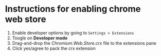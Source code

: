 # Instructions for enabling chrome web store

1. Enable developer options by going to `Settings > Extensions`
2. Toogle on **Developer mode**
3. Drag-and-drop the *Chromium.Web.Store.crx* file to the extensions pane
4. Click yes/agree to pack the crx extension